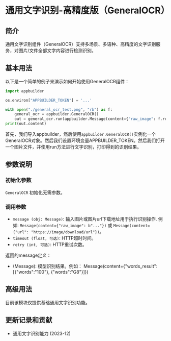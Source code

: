 # 通用文字识别-高精度版（GeneralOCR）

## 简介

通用文字识别组件（GeneralOCR）支持多场景、多语种、高精度的文字识别服务，对图片/文件全部文字内容进行检测识别。
## 基本用法

以下是一个简单的例子来演示如何开始使用GeneralOCR组件：

```python
import appbuilder

os.environ["APPBUILDER_TOKEN"] = '...'

with open("./general_ocr_test.png", "rb") as f:
    general_ocr = appbuilder.GeneralOCR()
    out = general_ocr.run(appbuilder.Message(content={"raw_image": f.read()}))
print(out.content)
```
首先，我们导入appbuilder，然后使用`appbuilder.GeneralOCR()`实例化一个GeneralOCR对象。然后我们设置环境变量APPBUILDER_TOKEN。然后我们打开一个图片文件，并使用run方法进行文字识别，打印得到的识别结果。

##  参数说明

### 初始化参数

`GeneralOCR` 初始化无需参数。

### 调用参数

- `message (obj: Message)`: 输入图片或图片url下载地址用于执行识别操作. 例如: `Message(content={"raw_image": b"..."})` 或 `Message(content={"url": "https://image/download/url"})`。
- `timeout (float, 可选)`: HTTP超时时间。
- `retry (int, 可选)`: HTTP重试次数。

返回的message定义：
- (Message): 模型识别结果。例如：  Message(content={"words_result":[{"words":"100"}, {"words":"G8"}]})

## 高级用法

目前该模块仅提供基础通用文字识别功能。


## 更新记录和贡献
* 通用文字识别能力 (2023-12)
